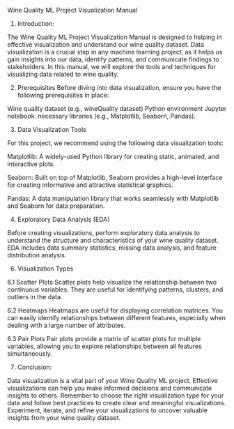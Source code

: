 Wine Quality ML Project Visualization Manual

1. Introduction:

The Wine Quality ML Project Visualization Manual is designed to helping in effective visualization and understand our wine quality dataset. Data visualization is a crucial step in any machine learning project, as it helps us gain insights into our data, identify patterns, and communicate findings to stakeholders. In this manual, we will explore the tools and techniques for visualizing data related to wine quality.


2. Prerequisites
Before diving into data visualization, ensure you have the following prerequisites in place:

Wine quality dataset (e.g.,  wineQuality dataset)
Python environment Jupyter notebook.
necessary libraries (e.g., Matplotlib, Seaborn, Pandas).


3. Data Visualization Tools

For this project, we recommend using the following data visualization tools:

Matplotlib: A widely-used Python library for creating static, animated, and interactive plots.

Seaborn: Built on top of Matplotlib, Seaborn provides a high-level interface for creating informative and attractive statistical graphics.

Pandas: A data manipulation library that works seamlessly with Matplotlib and Seaborn for data preparation.


4. Exploratory Data Analysis (EDA)

Before creating visualizations, perform exploratory data analysis to understand the structure and characteristics of your wine quality dataset. EDA includes data summary statistics, missing data analysis, and feature distribution analysis.


6. Visualization Types

6.1 Scatter Plots
Scatter plots help visualize the relationship between two continuous variables. They are useful for identifying patterns, clusters, and outliers in the data.


6.2 Heatmaps
Heatmaps are useful for displaying correlation matrices. You can easily identify relationships between different features, especially when dealing with a large number of attributes.

6.3 Pair Plots
Pair plots provide a matrix of scatter plots for multiple variables, allowing you to explore relationships between all features simultaneously.

7. Conclusion:

Data visualization is a vital part of your Wine Quality ML project. Effective visualizations can help you make informed decisions and communicate insights to others. Remember to choose the right visualization type for your data and follow best practices to create clear and meaningful visualizations. Experiment, iterate, and refine your visualizations to uncover valuable insights from your wine quality dataset.



